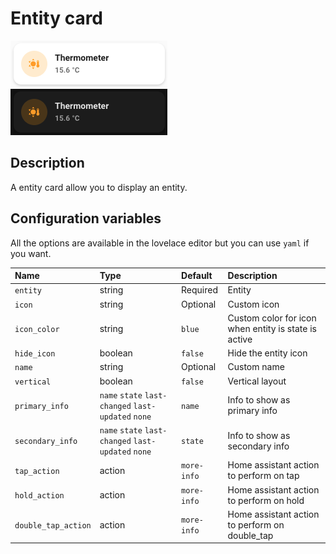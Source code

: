 # Entity card

![Entity light](../images/entity-light.png)
![Entity dark](../images/entity-dark.png)

## Description

A entity card allow you to display an entity.

## Configuration variables

All the options are available in the lovelace editor but you can use `yaml` if you want.

| Name                | Type                                                | Default     | Description                                          |
| :------------------ | :-------------------------------------------------- | :---------- | :--------------------------------------------------- |
| `entity`            | string                                              | Required    | Entity                                               |
| `icon`              | string                                              | Optional    | Custom icon                                          |
| `icon_color`        | string                                              | `blue`      | Custom color for icon when entity is state is active |
| `hide_icon`         | boolean                                             | `false`     | Hide the entity icon                                 |
| `name`              | string                                              | Optional    | Custom name                                          |
| `vertical`          | boolean                                             | `false`     | Vertical layout                                      |
| `primary_info`      | `name` `state` `last-changed` `last-updated` `none` | `name`      | Info to show as primary info                         |
| `secondary_info`    | `name` `state` `last-changed` `last-updated` `none` | `state`     | Info to show as secondary info                       |
| `tap_action`        | action                                              | `more-info` | Home assistant action to perform on tap              |
| `hold_action`       | action                                              | `more-info` | Home assistant action to perform on hold             |
| `double_tap_action` | action                                              | `more-info` | Home assistant action to perform on double_tap       |
